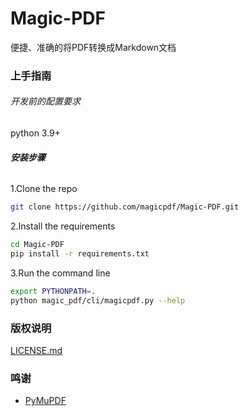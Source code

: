 

# Magic-PDF

便捷、准确的将PDF转换成Markdown文档


### 上手指南

###### 开发前的配置要求

python 3.9+

###### **安装步骤**

1.Clone the repo

```sh
git clone https://github.com/magicpdf/Magic-PDF.git
```

2.Install the requirements

```sh
cd Magic-PDF
pip install -r requirements.txt
```

3.Run the command line

```sh
export PYTHONPATH=.
python magic_pdf/cli/magicpdf.py --help
```

### 版权说明

[LICENSE.md](https://github.com/magicpdf/Magic-PDF/blob/master/LICENSE.md)

### 鸣谢

- [PyMuPDF](https://github.com/pymupdf/PyMuPDF)




